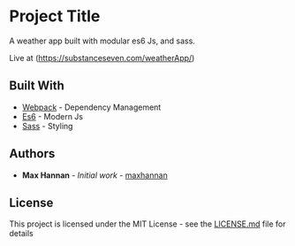 # Project Title

A weather app built with modular es6 Js, and sass.

Live at (https://substanceseven.com/weatherApp/)

## Built With

* [Webpack](http://www.dropwizard.io/1.0.2/docs/) - Dependency Management
* [Es6](https://www.w3schools.com/js/js_es6.asp) - Modern Js
* [Sass](https://sass-lang.com) - Styling
 
## Authors

* **Max Hannan** - *Initial work* - [maxhannan](https://github.com/maxhannan)

## License

This project is licensed under the MIT License - see the [LICENSE.md](LICENSE.md) file for details

